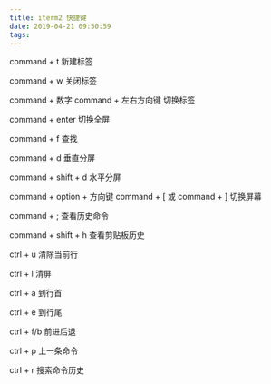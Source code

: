 ```yaml
---
title: iterm2 快捷键
date: 2019-04-21 09:50:59
tags:
---
```

command + t	新建标签

command + w	关闭标签

command + 数字 command + 左右方向键	切换标签

command + enter	切换全屏

command + f	查找

command + d	垂直分屏

command + shift + d	水平分屏

command + option + 方向键 command + [ 或 command + ]	切换屏幕

command + ;	查看历史命令

command + shift + h	查看剪贴板历史

ctrl + u	清除当前行

ctrl + l	清屏

ctrl + a	到行首

ctrl + e	到行尾

ctrl + f/b	前进后退

ctrl + p	上一条命令

ctrl + r	搜索命令历史
